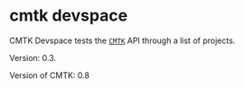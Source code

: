 # cmtk devspace

CMTK Devspace tests the [`CMTK`](https://github.com/arapelle/cmtk) API through a list of projects.

Version: <!--cmtk_devspace-version-->0.3<!--cmtk_devspace-version-->.

Version of CMTK: <!--cmtk-version-->0.8<!--cmtk-version-->
